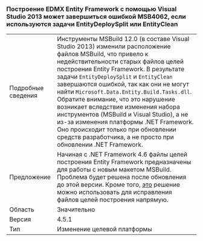 ### <a name="building-an-entity-framework-edmx-with-visual-studio-2013-can-fail-with-error-msb4062-if-using-the-entitydeploysplit-or-entityclean-tasks"></a>Построение EDMX Entity Framework с помощью Visual Studio 2013 может завершиться ошибкой MSB4062, если используются задачи EntityDeploySplit или EntityClean

|   |   |
|---|---|
|Подробные сведения|Инструменты MSBuild 12.0 (в составе Visual Studio 2013) изменили расположение файлов MSBuild, что привело к недействительности старых файлов целей построения Entity Framework. В результате задачи <code>EntityDeploySplit</code> и <code>EntityClean</code> завершаются ошибкой, так как они не могут найти <code>Microsoft.Data.Entity.Build.Tasks.dll</code>. Обратите внимание, что это нарушение возникает вследствие изменения набора инструментов (MSBuild и Visual Studio), а не из-за изменения платформы .NET Framework. Оно происходит только при обновлении средств разработчика, а не просто при обновлении .NET Framework.|
|Предложение|Начиная с .NET Framework 4.6 файлы целей построения Entity Framework предназначены для работы с новым макетом MSBuild. Проблема будет решена после обновления до этой версии. Кроме того, [это](http://stackoverflow.com/a/24249247/131944) решение можно использовать для исправления файлов целей построения напрямую.|
|Область|Значительно|
|Версия|4.5.1|
|Тип|Изменение целевой платформы|

